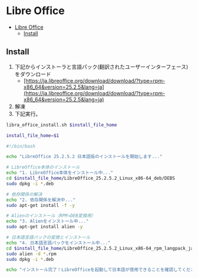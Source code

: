 # Libre Office

- [Libre Office](#libre-office)
  - [Install](#install)

## Install

1. 下記からインストーラと言語パック(翻訳されたユーザーインターフェース)をダウンロード
    - [https://ja.libreoffice.org/download/download/?type=rpm-x86_64&version=25.2.5&lang=ja](https://ja.libreoffice.org/download/download/?type=rpm-x86_64&version=25.2.5&lang=ja)
2. 解凍
3. 下記実行。

``` bash
libra_office_install.sh $install_file_home
```

``` bash
install_file_home=$1

#!/bin/bash

echo "LibreOffice 25.2.5.2 日本語版のインストールを開始します..."

# LibreOffice本体のインストール
echo "1. LibreOffice本体をインストール中..."
cd $install_file_home/LibreOffice_25.2.5.2_Linux_x86-64_deb/DEBS
sudo dpkg -i *.deb

# 依存関係の解決
echo "2. 依存関係を解決中..."
sudo apt-get install -f -y

# Alienのインストール（RPM→DEB変換用）
echo "3. Alienをインストール中..."
sudo apt-get install alien -y

# 日本語言語パックの変換とインストール
echo "4. 日本語言語パックをインストール中..."
cd $install_file_home/LibreOffice_25.2.5.2_Linux_x86-64_rpm_langpack_ja/RPMS
sudo alien -d *.rpm
sudo dpkg -i *.deb

echo "インストール完了！LibreOfficeを起動して日本語が使用できることを確認してください。"
```
